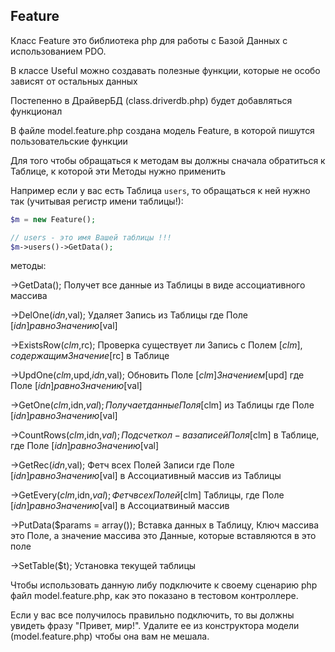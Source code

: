 ## Feature
Класс Feature это библиотека php для работы с Базой Данных с использованием PDO.

В классе Useful можно создавать полезные функции, которые не особо зависят от остальных данных

Постепенно в ДрайверБД (class.driverdb.php) будет добавляться функционал

В файле model.feature.php создана модель Feature, в которой пишутся пользовательские функции

Для того чтобы обращаться к методам вы должны сначала обратиться к Таблице, к которой эти Методы нужно применить

Например если у вас есть Таблица `users`, то обращаться к ней нужно так (учитывая регистр имени таблицы!):

```php
$m = new Feature();

// users - это имя Вашей таблицы !!!
$m->users()->GetData();
```

методы:

->GetData();
Получет все данные из Таблицы в виде ассоциативного массива

->DelOne($idn,$val);
Удаляет Запись из Таблицы где Поле [$idn] равно Значению [$val]

->ExistsRow($clm,$rc);
Проверка существует ли Запись с Полем [$clm], содержащим Значение [$rc] в Таблице

->UpdOne($clm,$upd,$idn,$val); 
Обновить Поле [$clm] Значением [$upd] где Поле [$idn] равно Значению [$val]

->GetOne($clm,$idn,$val);
Получает данные Поля [$clm] из Таблицы где Поле [$idn] равно Значению [$val]

->CountRows($clm,$idn,$val);
Подсчет кол-ва записей Поля [$clm] в Таблице, где Поле [$idn] равно Значению [$val]

->GetRec($idn,$val);
Фетч всех Полей Записи где Поле [$idn] равно Значению [$val] в Ассоциативный массив из Таблицы

->GetEvery($clm,$idn,$val);
Фетч всех Полей [$clm] Таблицы, где Поле [$idn] равно Значению [$val] в Ассоциатвиный массив

->PutData($params = array());
Вставка данных в Таблицу, Ключ массива это Поле, а значение массива это Данные, которые вставляются в это поле

->SetTable($t);
Установка текущей таблицы

Чтобы использовать данную либу подключите к своему сценарию php файл model.feature.php, как это показано в тестовом контроллере.

Если у вас все получилось правильно подключить, то вы должны увидеть фразу "Привет, мир!". Удалите ее из конструктора модели (model.feature.php) чтобы она вам не мешала.